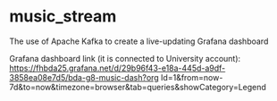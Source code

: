 # music_stream
The use of Apache Kafka to create a live-updating Grafana dashboard

Grafana dashboard link (it is connected to University account):
https://fhbda25.grafana.net/d/29b96f43-e18a-445d-a9df-3858ea08e7d5/bda-g8-music-dash?org
Id=1&from=now-7d&to=now&timezone=browser&tab=queries&showCategory=Legend
